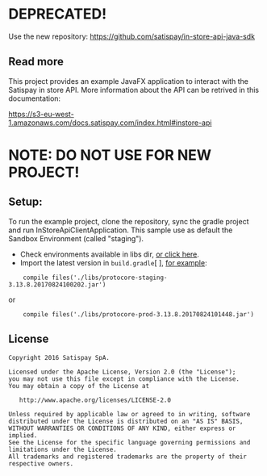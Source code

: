 # DEPRECATED!

Use the new repository: https://github.com/satispay/in-store-api-java-sdk

## Read more

This project provides an example JavaFX application to interact with the Satispay in store API.
More information about the API can be retrived in this documentation: 

https://s3-eu-west-1.amazonaws.com/docs.satispay.com/index.html#instore-api


# NOTE: DO NOT USE FOR NEW PROJECT!

## Setup:

To run the example project, clone the repository, sync the gradle project and run InStoreApiClientApplication.
This sample use as default the Sandbox Environment (called "staging").
- Check environments available in libs dir, [or click here](libs).
- Import the latest version in `build.gradle`[ ], [for example](build.gradle):

```
    compile files('./libs/protocore-staging-3.13.8.20170824100202.jar')
```

or

```
    compile files('./libs/protocore-prod-3.13.8.20170824101448.jar')
```

## License

    Copyright 2016 Satispay SpA.

    Licensed under the Apache License, Version 2.0 (the "License");
    you may not use this file except in compliance with the License.
    You may obtain a copy of the License at

       http://www.apache.org/licenses/LICENSE-2.0

    Unless required by applicable law or agreed to in writing, software
    distributed under the License is distributed on an "AS IS" BASIS,
    WITHOUT WARRANTIES OR CONDITIONS OF ANY KIND, either express or implied.
    See the License for the specific language governing permissions and
    limitations under the License.
    All trademarks and registered trademarks are the property of their respective owners.

